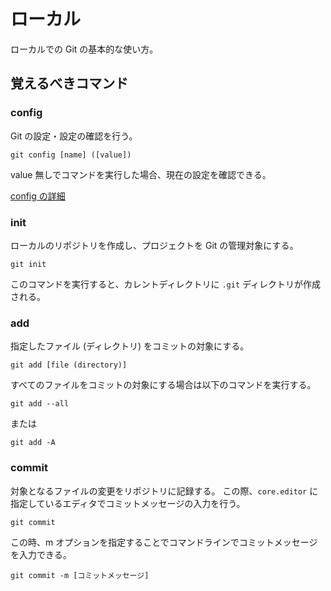 # ローカル

ローカルでの Git の基本的な使い方。

## 覚えるべきコマンド

### config

Git の設定・設定の確認を行う。

```
git config [name] ([value])
```

value 無しでコマンドを実行した場合、現在の設定を確認できる。

[config の詳細](./config.md)

### init

ローカルのリポジトリを作成し、プロジェクトを Git の管理対象にする。

```
git init
```

このコマンドを実行すると、カレントディレクトリに `.git` ディレクトリが作成される。

### add

指定したファイル (ディレクトリ) をコミットの対象にする。

```
git add [file (directory)]
```

すべてのファイルをコミットの対象にする場合は以下のコマンドを実行する。

```
git add --all
```

または

```
git add -A
```

### commit

対象となるファイルの変更をリポジトリに記録する。
この際、`core.editor` に指定しているエディタでコミットメッセージの入力を行う。

```
git commit
```

この時、m オプションを指定することでコマンドラインでコミットメッセージを入力できる。

```
git commit -m [コミットメッセージ]
```

